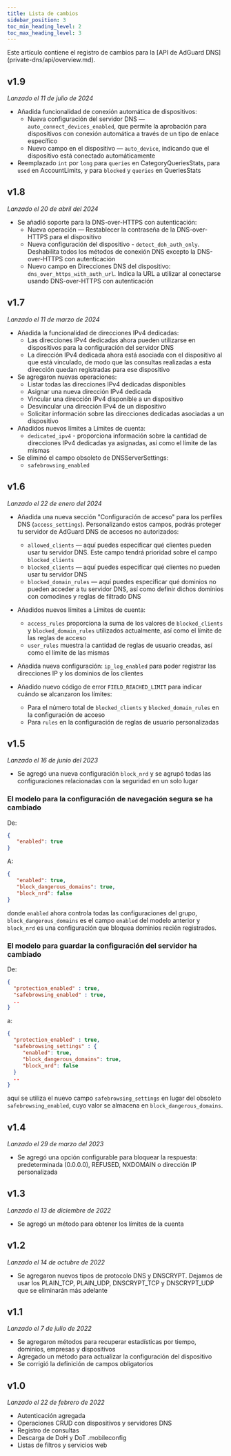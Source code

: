 ```yaml
---
title: Lista de cambios
sidebar_position: 3
toc_min_heading_level: 2
toc_max_heading_level: 3
---
```


<!--
    Changelog is from here:
    https://api.adguard-dns.io/static/api/CHANGELOG.md
-->

Este artículo contiene el registro de cambios para la [API de AdGuard DNS] (private-dns/api/overview.md).

## v1.9

_Lanzado el 11 de julio de 2024_

- Añadida funcionalidad de conexión automática de dispositivos:
  - Nueva configuración del servidor DNS — `auto_connect_devices_enabled`, que permite la aprobación para dispositivos con conexión automática a través de un tipo de enlace específico
  - Nuevo campo en el dispositivo — `auto_device`, indicando que el dispositivo está conectado automáticamente
- Reemplazado `int` por `long` para `queries` en CategoryQueriesStats, para `used` en AccountLimits, y para `blocked` y `queries` en QueriesStats

## v1.8

_Lanzado el 20 de abril del 2024_

- Se añadió soporte para la DNS-over-HTTPS con autenticación:
  - Nueva operación — Restablecer la contraseña de la DNS-over-HTTPS para el dispositivo
  - Nueva configuración del dispositivo - `detect_doh_auth_only`. Deshabilita todos los métodos de conexión DNS excepto la DNS-over-HTTPS con autenticación
  - Nuevo campo en Direcciones DNS del dispositivo: `dns_over_https_with_auth_url`. Indica la URL a utilizar al conectarse usando DNS-over-HTTPS con autenticación

## v1.7

_Lanzado el 11 de marzo de 2024_

- Añadida la funcionalidad de direcciones IPv4 dedicadas:
  - Las direcciones IPv4 dedicadas ahora pueden utilizarse en dispositivos para la configuración del servidor DNS
  - La dirección IPv4 dedicada ahora está asociada con el dispositivo al que está vinculado, de modo que las consultas realizadas a esta dirección quedan registradas para ese dispositivo
- Se agregaron nuevas operaciones:
  - Listar todas las direcciones IPv4 dedicadas disponibles
  - Asignar una nueva dirección IPv4 dedicada
  - Vincular una dirección IPv4 disponible a un dispositivo
  - Desvincular una dirección IPv4 de un dispositivo
  - Solicitar información sobre las direcciones dedicadas asociadas a un dispositivo
- Añadidos nuevos límites a Límites de cuenta:
  - `dedicated_ipv4` - proporciona información sobre la cantidad de direcciones IPv4 dedicadas ya asignadas, así como el límite de las mismas
- Se eliminó el campo obsoleto de DNSServerSettings:
  - `safebrowsing_enabled`

## v1.6

_Lanzado el 22 de enero del 2024_

- Añadida una nueva sección "Configuración de acceso" para los perfiles DNS (`access_settings`). Personalizando estos campos, podrás proteger tu servidor de AdGuard DNS de accesos no autorizados:

  - `allowed_clients` — aquí puedes especificar qué clientes pueden usar tu servidor DNS. Este campo tendrá prioridad sobre el campo `blocked_clients`
  - `blocked_clients` — aquí puedes especificar qué clientes no pueden usar tu servidor DNS
  - `blocked_domain_rules` — aquí puedes especificar qué dominios no pueden acceder a tu servidor DNS, así como definir dichos dominios con comodines y reglas de filtrado DNS

- Añadidos nuevos límites a Límites de cuenta:

  - `access_rules` proporciona la suma de los valores de `blocked_clients` y `blocked_domain_rules` utilizados actualmente, así como el límite de las reglas de acceso
  - `user_rules` muestra la cantidad de reglas de usuario creadas, así como el límite de las mismas

- Añadida nueva configuración: `ip_log_enabled` para poder registrar las direcciones IP y los dominios de los clientes

- Añadido nuevo código de error `FIELD_REACHED_LIMIT` para indicar cuándo se alcanzaron los límites:

  - Para el número total de `blocked_clients` y `blocked_domain_rules` en la configuración de acceso
  - Para `rules` en la configuración de reglas de usuario personalizadas

## v1.5

_Lanzado el 16 de junio del 2023_

- Se agregó una nueva configuración `block_nrd` y se agrupó todas las configuraciones relacionadas con la seguridad en un solo lugar

### El modelo para la configuración de navegación segura se ha cambiado

De:

```json
{
   "enabled": true
}
```

A:

```json
{
   "enabled": true,
   "block_dangerous_domains": true,
   "block_nrd": false
}
```

donde `enabled` ahora controla todas las configuraciones del grupo, `block_dangerous_domains` es el campo `enabled` del modelo anterior y `block_nrd` es una configuración que bloquea dominios recién registrados.

### El modelo para guardar la configuración del servidor ha cambiado

De:

```json
{
  "protection_enabled" : true,
  "safebrowsing_enabled" : true,
  ..
}
```

a:

```json
{
  "protection_enabled" : true,
  "safebrowsing_settings" : {
     "enabled": true,
     "block_dangerous_domains": true,
     "block_nrd": false
  }
  ..
}
```

aquí se utiliza el nuevo campo `safebrowsing_settings` en lugar del obsoleto `safebrowsing_enabled`, cuyo valor se almacena en `block_dangerous_domains`.

## v1.4

_Lanzado el 29 de marzo del 2023_

- Se agregó una opción configurable para bloquear la respuesta: predeterminada (0.0.0.0), REFUSED, NXDOMAIN o dirección IP personalizada

## v1.3

_Lanzado el 13 de diciembre de 2022_

- Se agregó un método para obtener los límites de la cuenta

## v1.2

_Lanzado el 14 de octubre de 2022_

- Se agregaron nuevos tipos de protocolo DNS y DNSCRYPT. Dejamos de usar los PLAIN_TCP, PLAIN_UDP, DNSCRYPT_TCP y DNSCRYPT_UDP que se eliminarán más adelante

## v1.1

_Lanzado el 7 de julio de 2022_

- Se agregaron métodos para recuperar estadísticas por tiempo, dominios, empresas y dispositivos
- Agregado un método para actualizar la configuración del dispositivo
- Se corrigió la definición de campos obligatorios

## v1.0

_Lanzado el 22 de febrero de 2022_

- Autenticación agregada
- Operaciones CRUD con dispositivos y servidores DNS
- Registro de consultas
- Descarga de DoH y DoT .mobileconfig
- Listas de filtros y servicios web
